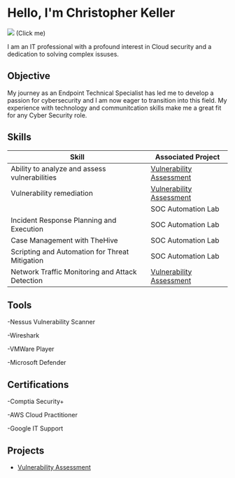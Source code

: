 # Hello, I'm Christopher Keller
<a href="https://www.linkedin.com/in/1914ckeller/"><img src="https://img.shields.io/badge/-LinkedIn-0072b1?&style=for-the-badge&logo=linkedin&logoColor=white" /></a>
(Click me)

I am an IT professional with a profound interest in Cloud security and a dedication to solving complex issuses.

## Objective

My journey as an Endpoint Technical Specialist has led me to develop a passion for cybersecurity and I am now eager to transition into this field. My experience with technology and communitcation skills make me a great fit for any Cyber Security role.

## Skills


| Skill                                         | Associated Project         |
|-----------------------------------------------|----------------------------|
| Ability to analyze and assess vulnerabilities   | <a href="https://github.com/ckeller1914/Vulnerability-Assessment-with-Nessus">Vulnerability Assessment</a>|
| Vulnerability remediation  | <a href="https://github.com/ckeller1914/Vulnerability-Assessment-with-Nessus">Vulnerability Assessment</a>|
|          | SOC Automation Lab|
| Incident Response Planning and Execution      | SOC Automation Lab|
| Case Management with TheHive                  | SOC Automation Lab|
| Scripting and Automation for Threat Mitigation | SOC Automation Lab|
| Network Traffic Monitoring and Attack Detection | <a href="https://github.com/ckeller1914/Vulnerability-Assessment-with-Nessus">Vulnerability Assessment</a>|

## Tools
-Nessus Vulnerability Scanner

-Wireshark

-VMWare Player

-Microsoft Defender



## Certifications

-Comptia Security+

-AWS Cloud Practitioner

-Google IT Support


## Projects
- <a href="https://github.com/ckeller1914/Vulnerability-Assessment-with-Nessus">Vulnerability Assessment</a>


